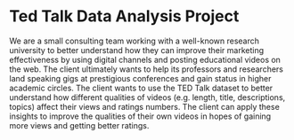 # Ted Talk Data Analysis Project
We are a small consulting team working with a well-known research university to better understand how they can improve their marketing effectiveness by using digital channels and posting educational videos on the web. 
The client ultimately wants to help its professors and researchers land speaking gigs at prestigious conferences and gain status in higher academic circles. 
The client wants to use the TED Talk dataset to better understand how different qualities of videos (e.g. length, title, descriptions, topics) affect their views and ratings numbers. 
The client can apply these insights to improve the qualities of their own videos in hopes of gaining more views and getting better ratings.
